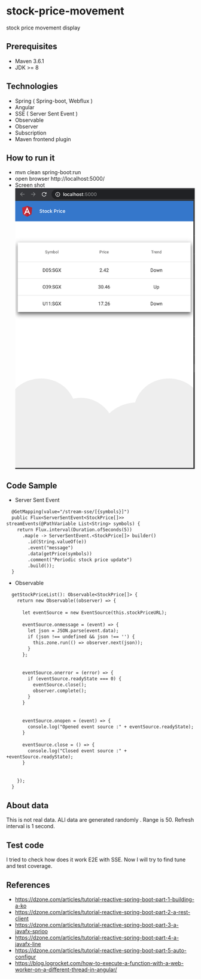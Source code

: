 # stock-price-movement
stock price movement display

## Prerequisites
* Maven 3.6.1
* JDK >= 8
## Technologies
* Spring ( Spring-boot, Webflux )
* Angular
* SSE ( Server Sent Event )
* Observable
* Observer
* Subscription
* Maven frontend plugin

## How to run it
* mvn clean spring-boot:run
* open browser http://localhost:5000/
* Screen shot
![Cancel pending requests](./docs/ScreenShot.png)
## Code Sample
* Server Sent Event
```
  @GetMapping(value="/stream-sse/[{symbols}]")
  public Flux<ServerSentEvent<StockPrice[]>> streamEvents(@PathVariable List<String> symbols) {
    return Flux.interval(Duration.ofSeconds(5))
      .map(e -> ServerSentEvent.<StockPrice[]> builder()
        .id(String.valueOf(e))
        .event("message")
        .data(getPrice(symbols))
        .comment("Periodic stock price update")
        .build());
  }
```
* Observable
```
  getStockPriceList(): Observable<StockPrice[]> {
    return new Observable((observer) => {

      let eventSource = new EventSource(this.stockPriceURL);

      eventSource.onmessage = (event) => {
        let json = JSON.parse(event.data);
        if (json !== undefined && json !== '') {
          this.zone.run(() => observer.next(json));
        }
      };


      eventSource.onerror = (error) => {
        if (eventSource.readyState === 0) {
          eventSource.close();
          observer.complete();
        } 
      }


      eventSource.onopen = (event) => {
        console.log("Opened event source :" + eventSource.readyState);
      }

      eventSource.close = () => {
        console.log("Closed event source :" + +eventSource.readyState);
      }


    });
  }
```

## About data
This is not real data. ALl data are generated randomly . Range is 50. Refresh interval is 1 second.
## Test code 
I tried to check how does it work E2E with SSE. Now I will try to find tune and test coverage.
## References
* https://dzone.com/articles/tutorial-reactive-spring-boot-part-1-building-a-ko
* https://dzone.com/articles/tutorial-reactive-spring-boot-part-2-a-rest-client
* https://dzone.com/articles/tutorial-reactive-spring-boot-part-3-a-javafx-sprioo
* https://dzone.com/articles/tutorial-reactive-spring-boot-part-4-a-javafx-line
* https://dzone.com/articles/tutorial-reactive-spring-boot-part-5-auto-configur
* https://blog.logrocket.com/how-to-execute-a-function-with-a-web-worker-on-a-different-thread-in-angular/

